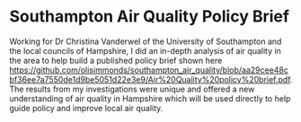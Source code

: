 # Southampton Air Quality Policy Brief

Working for Dr Christina Vanderwel of the University of Southampton and the local councils of Hampshire, I did an in-depth analysis of air quality in the area to help build a published policy brief shown here https://github.com/olisimmonds/southampton_air_quality/blob/aa29cee48cbf36ee7a7550de1d9be5051d22e3e9/Air%20Quality%20policy%20brief.pdf. The results from my investigations were unique and offered a new understanding of air quality in Hampshire which will be used directly to help guide policy and improve local air quality.
